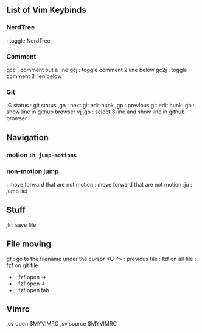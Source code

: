 ## List of Vim Keybinds

### NerdTree
<C-a> : toggle NerdTree

### Comment
gcc   : comment out a line
gcj   : toggle comment 2 line below
gc2j  : toggle comment 3 lien below

### Git
:G status : git status
,gn   : next git edit hunk
,gp   : previous git edit hunk
,gb   : show line in github browser
vjj,gb   : select 3 line and show line in github browser

## Navigation
### motion `:h jump-motions`

### non-motion jump
<c-o> : move forward that are not motion
<c-i> : move forward that are not motion
:ju : jump list

## Stuff
jk    : save file

## File moving
gf    : go to the filename under the cursor
<C-^> : previous file
<C-f> : fzf on all file
<C-p> : fzf on git file
 - <C-x> : fzf open →
 - <C-v> : fzf open ↓
 - <C-t> : fzf open tab

## Vimrc
,cv open $MYVIMRC
,sv source $MYVIMRC

